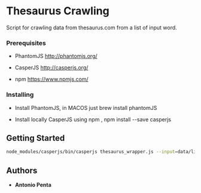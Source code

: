 

# Thesaurus Crawling

  

Script for crawling data from thesaurus.com from a list of input word.

  
  

### Prerequisites

  

- PhantomJS  http://phantomjs.org/

- CasperJS  http://casperjs.org/

- npm  https://www.npmjs.com/

  
  

### Installing

  

- Install PhantomJS, in MACOS just brew install phantomJS

- Install locally CasperJS using npm , npm install --save casperjs

  
  
  

## Getting Started

  

```bash
node_modules/casperjs/bin/casperjs thesaurus_wrapper.js --input=data/list_verb.txt --output=data/result.json
```
  
  
## Authors

  *  **Antonio Penta** 

